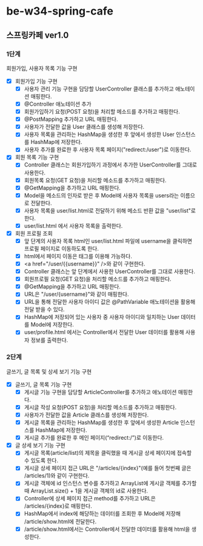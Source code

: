 # be-w34-spring-cafe

## 스프링카페 ver1.0

### 1단계

회원가입, 사용자 목록 기능 구현

- [X] 회원가입 기능 구현
    - [X] 사용자 관리 기능 구현을 담당할 UserController 클래스를 추가하고 애노테이션 매핑한다.
    - [X] @Controller 애노테이션 추가
    - [X] 회원가입하기 요청(POST 요청)을 처리할 메소드를 추가하고 매핑한다.
    - [X] @PostMapping 추가하고 URL 매핑한다.
    - [X] 사용자가 전달한 값을 User 클래스를 생성해 저장한다.
    - [X] 사용자 목록을 관리하는 HashMap을 생성한 후 앞에서 생성한 User 인스턴스를 HashMap에 저장한다.
    - [X] 사용자 추가를 완료한 후 사용자 목록 페이지("redirect:/user")로 이동한다.
- [X] 회원 목록 기능 구현
    - [X] Controller 클래스는 회원가입하기 과정에서 추가한 UserController를 그대로 사용한다.
    - [X] 회원목록 요청(GET 요청)을 처리할 메소드를 추가하고 매핑한다.
    - [X] @GetMapping을 추가하고 URL 매핑한다.
    - [X] Model을 메소드의 인자로 받은 후 Model에 사용자 목록을 users라는 이름으로 전달한다.
    - [X] 사용자 목록을 user/list.html로 전달하기 위해 메소드 반환 값을 "user/list"로 한다.
    - [X] user/list.html 에서 사용자 목록을 출력한다.
- [X] 회원 프로필 조회
    - [X] 앞 단계의 사용자 목록 html인 user/list.html 파일에 username을 클릭하면 프로필 페이지로 이동하도록 한다.
    - [X] html에서 페이지 이동은 <a /> 태그를 이용해 가능하다.
    - [X] \<a href="/user/{{username}}" />와 같이 구현한다.
    - [X] Controller 클래스는 앞 단계에서 사용한 UserController를 그대로 사용한다.
    - [X] 회원프로필 요청(GET 요청)을 처리할 메소드를 추가하고 매핑한다.
    - [X] @GetMapping을 추가하고 URL 매핑한다.
    - [X] URL은 "/user/{username}"와 같이 매핑한다.
    - [X] URL을 통해 전달한 사용자 아이디 값은 @PathVariable 애노테이션을 활용해 전달 받을 수 있다.
    - [X] HashMap에 저장되어 있는 사용자 중 사용자 아이디와 일치하는 User 데이터를 Model에 저장한다.
    - [X] user/profile.html 에서는 Controller에서 전달한 User 데이터를 활용해 사용자 정보를 출력한다.

### 2단계

글쓰기, 글 목록 및 상세 보기 기능 구현

- [X] 글쓰기, 글 목록 기능 구현
    - [X] 게시글 기능 구현을 담당할 ArticleController를 추가하고 애노테이션 매핑한다.
    - [X] 게시글 작성 요청(POST 요청)을 처리할 메소드를 추가하고 매핑한다.
    - [X] 사용자가 전달한 값을 Article 클래스를 생성해 저장한다.
    - [X] 게시글 목록을 관리하는 HashMap를 생성한 후 앞에서 생성한 Article 인스턴스를 HashMap에 저장한다.
    - [X] 게시글 추가를 완료한 후 메인 페이지(“redirect:/”)로 이동한다.
- [X] 글 상세 보기 기능 구현
    - [X] 게시글 목록(article/list)의 제목을 클릭했을 때 게시글 상세 페이지에 접속할 수 있도록 한다.
    - [X] 게시글 상세 페이지 접근 URL은 "/articles/{index}"(예를 들어 첫번째 글은 /articles/1)와 같이 구현한다.
    - [X] 게시글 객체에 id 인스턴스 변수를 추가하고 ArrayList에 게시글 객체를 추가할 때 ArrayList.size() + 1을 게시글 객체의 id로 사용한다.
    - [X] Controller에 상세 페이지 접근 method를 추가하고 URL은 /articles/{index}로 매핑한다.
    - [X] HashMap에서 index에 해당하는 데이터를 조회한 후 Model에 저장해 /article/show.html에 전달한다.
    - [X] /article/show.html에서는 Controller에서 전달한 데이터를 활용해 html을 생성한다.